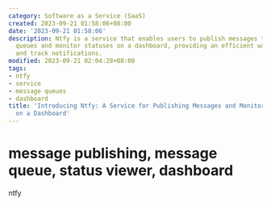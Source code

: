 ```yaml
---
category: Software as a Service (SaaS)
created: 2023-09-21 01:58:06+08:00
date: '2023-09-21 01:58:06'
description: Ntfy is a service that enables users to publish messages through message
  queues and monitor statuses on a dashboard, providing an efficient way to manage
  and track notifications.
modified: 2023-09-21 02:04:28+08:00
tags:
- ntfy
- service
- message queues
- dashboard
title: 'Introducing Ntfy: A Service for Publishing Messages and Monitoring Statuses
  on a Dashboard'
---
```


# message publishing, message queue, status viewer, dashboard

ntfy
